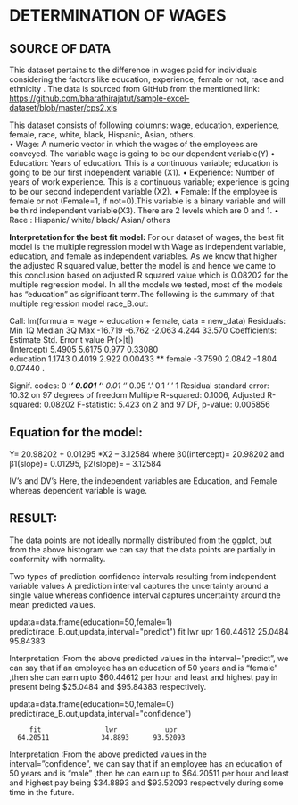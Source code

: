 
# **DETERMINATION OF WAGES**

## **SOURCE OF DATA**

This dataset pertains to the difference in wages paid for individuals considering the factors like education, experience, female or not, race and ethnicity . 
The data is sourced from GitHub from the mentioned link: https://github.com/bharathirajatut/sample-excel-dataset/blob/master/cps2.xls


This dataset consists of following columns: wage, education, experience, female, race, white, black, Hispanic, Asian, others.  
•	Wage:  A numeric vector in which the wages of the employees are conveyed.
The variable wage is going to be our dependent variable(Y)
•	Education: Years of education. This is a continuous variable; education is going to be our first independent variable (X1).
•	Experience: Number of years of work experience. This is a continuous variable; experience is going to be our second independent variable (X2).
•	Female: If the employee is female or not (Female=1, if not=0).This variable is a binary variable and will be third independent variable(X3). There are 2 levels which are 0 and 1.
•	Race : Hispanic/ white/ black/ Asian/ others


**Interpretation for the best fit model:**
For our dataset of wages, the best fit model is the multiple regression model with Wage as independent variable, education, and female as independent variables. As we know that higher the adjusted R squared value, better the model is and hence we came to this conclusion based on adjusted R squared value which is 0.08202 for the multiple regression model. In all the models we tested, most of the models has “education” as significant term.The following is the summary of that multiple regression model race_B.out:

Call:
lm(formula = wage ~ education + female, data = new_data)
Residuals:
    Min      1Q  Median      3Q     Max 
-16.719  -6.762  -2.063   4.244  33.570 
Coefficients:
            Estimate Std. Error t value Pr(>|t|)   
(Intercept)   5.4905     5.6175   0.977  0.33080   
education     1.1743     0.4019   2.922  0.00433 **
female       -3.7590     2.0842  -1.804  0.07440 . 

Signif. codes:  0 ‘***’ 0.001 ‘**’ 0.01 ‘*’ 0.05 ‘.’ 0.1 ‘ ’ 1
Residual standard error: 10.32 on 97 degrees of freedom
Multiple R-squared:  0.1006,	Adjusted R-squared:  0.08202 
F-statistic: 5.423 on 2 and 97 DF,  p-value: 0.005856

## Equation for the model: 
Y= 20.98202 + 0.01295 *X2 – 3.12584
where  β0(intercept)= 20.98202 and β1(slope)= 0.01295, β2(slope)= – 3.12584

IV’s and DV’s
Here, the independent variables are Education, and Female whereas dependent variable is wage.

## **RESULT:**
 
The data points are not ideally normally distributed from the ggplot, but from the above histogram we can say that the data points are partially in conformity with normality.


Two types of prediction confidence intervals resulting from independent variable values
A prediction interval captures the uncertainty around a single value whereas confidence interval captures uncertainty around the mean predicted values.

updata=data.frame(education=50,female=1)
predict(race_B.out,updata,interval="predict")
   fit                 lwr             upr
1 60.44612          25.0484           95.84383

Interpretation :From the above predicted values in the interval=”predict”, we can say that if an employee has an education of 50 years and is “female” ,then she can earn upto $60.44612 per hour and least and highest pay in present being $25.0484 and $95.84383 respectively.

updata=data.frame(education=50,female=0)
predict(race_B.out,updata,interval="confidence")

         fit                lwr            upr
      64.20511             34.8893      93.52093

Interpretation :From the above predicted values in the interval=”confidence”, we can say that if an employee has an education of 50 years and is “male” ,then he can earn up to  $64.20511    per hour and least and highest pay being $34.8893 and $93.52093 respectively during some time in the future.





